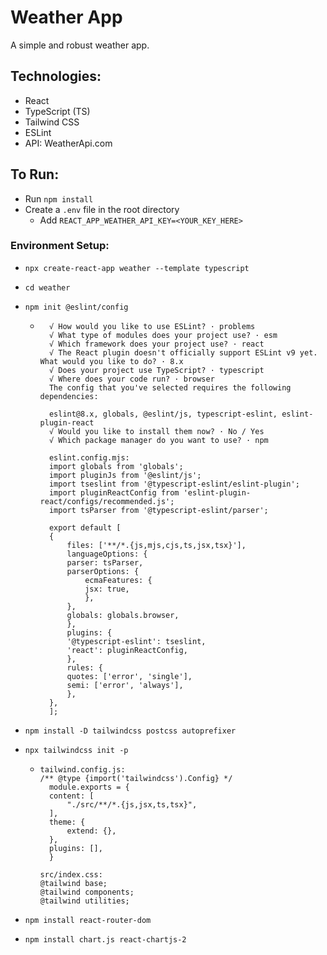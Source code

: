 # Weather App
A simple and robust weather app.

## Technologies:
 - React
 - TypeScript (TS)
 - Tailwind CSS
 - ESLint
 - API: WeatherApi.com

## To Run:
 - Run `npm install`
 - Create a `.env` file in the root directory
    - Add `REACT_APP_WEATHER_API_KEY=<YOUR_KEY_HERE>`


### Environment Setup:
- ``` npx create-react-app weather --template typescript ```
- ``` cd weather ```
- ``` npm init @eslint/config ```
    - ```
        √ How would you like to use ESLint? · problems
        √ What type of modules does your project use? · esm
        √ Which framework does your project use? · react
        √ The React plugin doesn't officially support ESLint v9 yet. What would you like to do? · 8.x
        √ Does your project use TypeScript? · typescript
        √ Where does your code run? · browser
        The config that you've selected requires the following dependencies:

        eslint@8.x, globals, @eslint/js, typescript-eslint, eslint-plugin-react
        √ Would you like to install them now? · No / Yes
        √ Which package manager do you want to use? · npm

        eslint.config.mjs:
        import globals from 'globals';
        import pluginJs from '@eslint/js';
        import tseslint from '@typescript-eslint/eslint-plugin';
        import pluginReactConfig from 'eslint-plugin-react/configs/recommended.js';
        import tsParser from '@typescript-eslint/parser';

        export default [
        {
            files: ['**/*.{js,mjs,cjs,ts,jsx,tsx}'],
            languageOptions: {
            parser: tsParser,
            parserOptions: {
                ecmaFeatures: {
                jsx: true,
                },
            },
            globals: globals.browser,
            },
            plugins: {
            '@typescript-eslint': tseslint,
            'react': pluginReactConfig,
            },
            rules: {
            quotes: ['error', 'single'],
            semi: ['error', 'always'],
            },
        },
        ];
      ```

-  ``` npm install -D tailwindcss postcss autoprefixer ```
-  ``` npx tailwindcss init -p ```
    - ```
      tailwind.config.js:
      /** @type {import('tailwindcss').Config} */
        module.exports = {
        content: [
            "./src/**/*.{js,jsx,ts,tsx}",
        ],
        theme: {
            extend: {},
        },
        plugins: [],
        }

      src/index.css:
      @tailwind base;
      @tailwind components;
      @tailwind utilities;
      ```

-  ``` npm install react-router-dom ```
-  ``` npm install chart.js react-chartjs-2 ```
